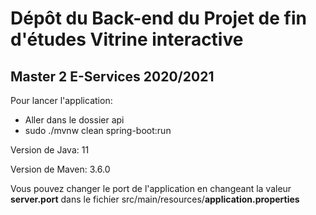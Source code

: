 # Dépôt du Back-end du Projet de fin d'études Vitrine interactive

## Master 2 E-Services 2020/2021

Pour lancer l'application: 
- Aller dans le dossier api
- sudo ./mvnw clean spring-boot:run

Version de Java: 11

Version de Maven: 3.6.0

Vous pouvez changer le port de l'application en changeant la valeur **server.port** dans le fichier src/main/resources/**application.properties**
